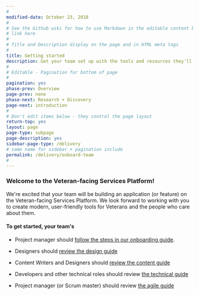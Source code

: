 ```yaml
---
#
modified-date: October 23, 2018
#
# See the Github wiki for how to use Markdown in the editable content below:
# link here
#
# Title and Description display on the page and in HTML meta tags
#
title: Getting started
description: Get your team set up with the tools and resources they'll need throughout the <i>Digital Delivery</i> lifecycle.
#
# Editable - Pagination for bottom of page
#
pagination: yes
phase-prev: Overview
page-prev: none
phase-next: Research + Discovery
page-next: introduction
#
# Don't edit items below - they control the page layout
return-top: yes
layout: page
page-type: subpage
page-description: yes
sidebar-page-type: /delivery
# same name for sidebar + pagination include
permalink: /delivery/onboard-team
#
---
```


### Welcome to the Veteran-facing Services Platform!

We're excited that your team will be building an application (or feature) on the Veteran-facing Services Platform. We look forward to working with you to create modern, user-friendly tools for Veterans and the people who care about them.

#### To get started, your team's

* Project manager should <a href="https://github.com/department-of-veterans-affairs/vets-external-teams/tree/master/Onboarding" target="blank">follow the steps in our onboarding guide</a>.

* Designers should [review the design guide]({{site.baseurl}}/resources/design)

* Content Writers and Designers should [review the content guide]({{site.baseurl}}/resources/content)

* Developers and other technical roles should review [the technical guide]({{site.baseurl}}/resources/technical)

* Project manager (or Scrum master) should review [the agile guide]({{site.baseurl}}/resources/agile)
<br/>
